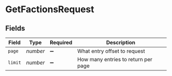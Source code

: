 # GetFactionsRequest


## Fields

| Field                               | Type                                | Required                            | Description                         |
| ----------------------------------- | ----------------------------------- | ----------------------------------- | ----------------------------------- |
| `page`                              | *number*                            | :heavy_minus_sign:                  | What entry offset to request        |
| `limit`                             | *number*                            | :heavy_minus_sign:                  | How many entries to return per page |